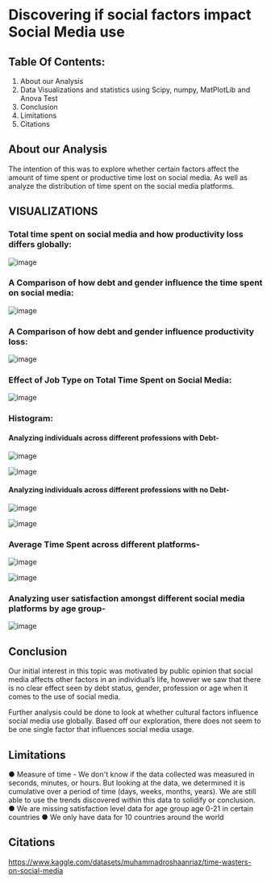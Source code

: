 # Discovering if social factors impact Social Media use


## Table Of Contents:

1. About our Analysis
2. Data Visualizations and statistics using Scipy, numpy, MatPlotLib and Anova Test
3. Conclusion
4. Limitations
5. Citations

## About our Analysis

The intention of this was to explore whether certain factors affect the amount of time spent or productive time lost on social media. As well as analyze the distribution of time 
spent on the social media platforms. 


## VISUALIZATIONS


### Total time spent on social media and how productivity loss differs globally:

![image](https://github.com/user-attachments/assets/dc52ab00-e6f0-451a-8a52-d96ee333f3ab)


### A Comparison of how debt and gender influence the time spent on social media:

![image](https://github.com/user-attachments/assets/8d06153a-f469-4c19-b862-b6650aa895f1)


### A Comparison of how debt and gender influence productivity loss:

![image](https://github.com/user-attachments/assets/5fb8eaa4-1e5f-4f69-b7a8-819d7c1b9f55)


### Effect of Job Type on Total Time Spent on Social Media:
![image](https://github.com/user-attachments/assets/582399c8-dfc9-4159-9021-74d3a88df4e8)



### Histogram:

#### Analyzing individuals across different professions with Debt-
![image](https://github.com/user-attachments/assets/29b3f73b-df28-4f43-ad97-bd0a1812443c)

![image](https://github.com/user-attachments/assets/919dee6d-8cfa-4088-bbf1-c73c94410237)


#### Analyzing individuals across different professions with no Debt-
![image](https://github.com/user-attachments/assets/b90b565d-d2cf-4211-84ad-97f7f58fe23e)

![image](https://github.com/user-attachments/assets/260f2655-8f73-4cb2-bac4-221b456b8c49)


### Average Time Spent across different platforms-
![image](https://github.com/user-attachments/assets/ba592824-64d5-42f7-a084-d41253e3d1c8)

![image](https://github.com/user-attachments/assets/9baa447b-399f-4afa-808b-d1a27263f63d)


### Analyzing user satisfaction amongst different social media platforms by age group-
![image](https://github.com/user-attachments/assets/86d99a8e-f709-475d-b71f-2d64427cf6ab)


## Conclusion

Our initial interest in this topic was motivated by public opinion that social media affects other factors in an individual’s life, however we saw that there is no clear effect seen by debt status, gender, profession or age when it comes to the use of social media. 

Further analysis could be done to look at whether cultural factors influence social media use globally. Based off our exploration, there does not seem to be one single factor that influences social media usage.


## Limitations

● Measure of time - We don't know if the data collected was measured in seconds, minutes, or hours. But looking at the data, we determined it is cumulative over a period of time (days, weeks, months, years). We are still able to use the trends discovered within this data to solidify or conclusion.
● We are missing satisfaction level data for age group age 0-21 in certain countries
● We only have data for 10 countries around the world


## Citations

https://www.kaggle.com/datasets/muhammadroshaanriaz/time-wasters-on-social-media




